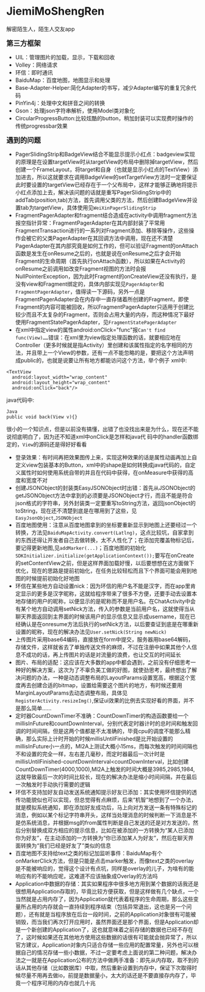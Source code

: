 # JiemiMoShengRen
解密陌生人，陌生人交友app

**<font size='+1'>第三方框架</font>**
 - UIL：管理图片的加载，显示，下载和回收
 - Volley：网络请求
 - 环信：即时通讯
 - BaiduMap：百度地图，地图显示和处理
 - Base-Adapter-Helper:简化Adapter的书写，减少Adapter编写的重复冗余代码
 - PinYin4j：处理中文和拼音之间的转换
 - Gson：处理json字符串解析，使用Model类对象化
 - CircularProgressButton:比较炫酷的button，稍加封装可以实现费时操作的传统progressbar效果
 

**<font size='+1'>遇到的问题</font>**
 - PagerSlidingStrip和BadgeView结合不能显示提示小红点：badgeview实现的原理是在设置targetView时从targetView的布局中删除掉targetView，然后创建一个FrameLayout，将target和自身（也就是显示小红点的TextView）添加进去，所以这就要求在调用BadgeView的setTargetView方法时一定要保证此时要设置的targetView已经存在于一个父布局中，这样才能够正确地将提示小红点添加上去，解决该问题的话就是重写PagerSlidingStrip中的addTab(position,tab)方法，首先调用父类的方法，然后创建BadgeView并设置tab为targetView，具体使用见`WeiXinPagerSlidingStrip`
 - FragmentPagerAdapter和fragment结合造成在activity中调用fragment方法报空指针异常：FragmentPagerAdapter在其内部封装了平常用FragmentTransaction进行的一系列对Fragment添加、移除等操作，这些操作会被它的父类PagerAdapter在其回调方法中调用，现在还不清楚PagerAdapter在其内部究竟是如何工作的，但可以验证Fragment的onAttach函数是发生在onResume之后的，也就是说在onResume之后才会开始Fragment的生命周期（首先执行onAttach函数），所以如果在Activity的onResume之前调用如改变Fragment视图的方法时会报NullPointerException，因为此时Fragment的onCreateView还没有执行，是没有view和Fragment绑定的，具体内部实现见`PagerAdapter`和`FragmentPagerAdapter`，值得读一下源码，另外一点是FragmentPagerAdapter会在内存中一直存储着所创建的Fragment，即使Fragment的内容可能被回收，所以FragmentPagerAdapter只适用于创建比较少而且不太复杂的Fragment，否则会占用大量的内存，而这种情况下最好使用FragmentStatePagerAdapter，见`FragmentStatePagerAdapter`
 - 在xml中指定view的属性android:onClick="func"报`Can't find func(View)……`错误：在xml里为view指定处理函数的话，就要相应地在Controller（更多时候就是指Activity）里创建和该属性指定的名字相同的方法，并且带上一个View的参数，还有一点不能忽略的是，要把这个方法声明成public的，也就是说要让所有地方都能访问这个方法，举个例子
xml中:
 ```
 <TextView
   android:layout_width="wrap_content"
   android:layout_height="wrap_content"
   android:onClick="back"/>
 ```
java代码中:
 ```
 Java
 public void back(View v){}
 ```
 很小的一个知识点，但是以前没有搞懂，出错了也没找出来是为什么，现在还不能说彻底明白了，因为还不知道xml中onClick是怎样和java代  码中的handler函数绑定的，`View`的源码还是得好好看看
 - 登录效果：有时间再把效果图传上来，实现这种效果的话是属性动画再加上自定义view包装基本的Button，xml中的shape是如何转换成java代码的，自定义属性时如何使用系统自带的并且在代码中获得，在onMeasure中获得的高度和宽度不对
 - 创建JSONObject的封装类EasyJSONObject时出错：首先从JSONObject的getJSONObject方法中拿到的必须要是JSONObject才行，而且不能是符合json格式的字符串，另外封装类一定要重写toString方法，返回jsonObject的toString，现在还不清楚到底是在哪用到了这些，见`EasyJsonObject`,`JSONObject`
 - 百度地图使用：注意从百度地图拿到的坐标要重新显示到地图上还要经过一个转换，方法见`BaiduMapActivity.convert(Latlng)`，这点比较坑，自家拿到的东西还得让开发者自己去做转换，太不人性化了；在添加完覆盖物标记后，要记得更新地图,见`addMarker(...)`；百度地图的初始化`SDKInitializer.initialize(getApplicationContext());`要写在onCreate的setContentView之前，但是这样界面加载好慢，以后要想想在这方面做下优化，现在的思路是提前初始化，在任务比较轻松而且下个界面可能会用到地图的时候提前初始化好地图
 - 环信在某些地方自动设置nick：因为环信的用户名不能是汉字，而在app里肯定显示的更多是汉字昵称，这就给程序带来了很多不方便，还要手动去设置本地存储的用户的昵称，以便显示的是昵称而不是用户名。在ChatActivity中会有某个地方自动调用setNick方法，传入的参数是当前用户名，这就使得当从聊天界面返回到主界面的时候该用户的显示信息又显示成username，现在已经确认是在onresume方法后执行的setNick方法，以后要查证到底是在哪重新设置的昵称，现在的解决办法见`User.setNick(String newNick)`
 - 上传图片采用base64编码，直接放在form中提交，服务器用base64解码，存储文件，这样就省去了单独传送文件的麻烦，不过在注册中如果其他个人信息不成功的话，再上传图片的话是对流量的浪费，也让交互的时间延长
 - 图片、布局的适配：这应该在大多数的app中都会遇到，之前没有仔细思考一种好的解决方案，这次为了不辜负美工做的好图，就使劲思考，最终想出了解决问题的办法，一种是动态调整布局的LayoutParams设置宽高，根据这个宽度再去创建合适的bitmap，设置给需要这个图片的地方，有时候还要用MarginLayoutParams去动态调整布局，具体见`RegisterActivity.resizeImg()`,保证ui效果的比例去实现好看的界面，并不是那么简单……
 - 定时器CountDownTimer不准确：CountDownTimer的构造函数要给一个millisInFuture和countDownInterval，分别代表定时器计时的总时间和触发回调的时间间隔，但是这两个值都是不太准确的，毕竟cpu的调度不能那么精确，那么实际上计时开始的时候millisUntilFinished是比开始设置的millisInFuture小一点的，MI2A上测试大概小15ms，而每次触发的时间间隔也不和设置的完全一样，左右差几毫秒，而定时器最后一次计时是millisUntilFinished-countDownInterval<countDownInterval，比如创建CountDownTimer(4000,1000),MI2A上触发的时间大概是3985,2985,1984,这就导致最后一次的时间比较长，现在的解决办法是缩小时间间隔，并在最后一次触发时手动执行需要的逻辑
 - 环信不支持加好友自动发送系统通知提示好友已添加：其实使用环信提供的透传功能貌似也可以实现，但总觉得有点麻烦，后来“机智”地想到了一个办法，就是模拟系统通知，即在添加好友成功后，马上向对方发送一条有特殊标记的消息，例如以某个标记字符串开头，这样当处理消息的时候判断一下消息是不是仿系统消息，并根据msg的from属性判断是自己发送的还是对方发送的，然后分别替换成双方相应的提示信息，比如在被添加的一方转换为“某人已添加你为好友”，在主动添加的一方转换为“你已添加某人为好友”，然后在聊天界面转换为“我们已经是好友了”类似的信息
 - 百度地图不支持给text之类的标记加监听事件：BaiduMap有个onMarkerClick方法，但是只能是点击marker触发，而像text之类的overlay是不能被响应的，觉得这个设计有点坑，同样是overlay的儿子，为啥有的能响应有的不能响应呢，这难道不应该抽象成Overlay的方法吗
 - Application中数据的存储：其实如果程序中很多地方用到某个数据的话我还是很想用Application存取的，毕竟比较方便获取，但是这样做有几个缺点，一个当然就是占用内存了，因为Application就代表着程序的生命周期，那么这些变量所占用的内存就会一直持续到程序结束（包括异常退出，这也是另一个问题），还有就是当程序放在后台一段时间，之前的Application对象很有可能被销毁，而当我们再次打开应用时，虽然界面还是那个界面，但是Application却是一个新创建的Application了，这也就意味着之前存储的数据也已经不存在了，这时候如果还在其他地方使用这些数据的话很有可能就会抛异常了，所以官方建议，Application对象内只适合存储一些应用的配置常量，另外也可以根据自己的情况存储一些小数据，不过一定要考虑上面说的第二种问题，解决办法之一就是在Application公布的方法中做两手准备：即先从内存取，取不到的话从其他存储（比如数据库）中取，然后重新设置到内存中，保证下次取得时候尽量不用再去做io，前提是数据量小，太大的话还是不要直接存内存了，毕竟一个程序可用的内存也就几十兆
